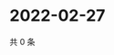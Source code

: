 # 2022-02-27

共 0 条

<!-- BEGIN WEIBO -->
<!-- 最后更新时间 Sun Feb 27 2022 20:23:10 GMT+0800 (China Standard Time) -->

<!-- END WEIBO -->
